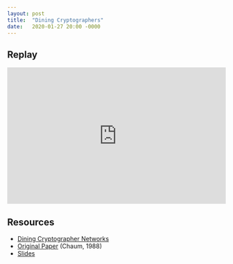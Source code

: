 ```yaml
---
layout: post
title:  "Dining Cryptographers"
date:   2020-01-27 20:00 -0000
---
```


## Replay

<iframe width="100%" height="315" src="https://www.youtube.com/embed/CfXJLQ8UkFA"
frameborder="0" allow="accelerometer; autoplay; encrypted-media; gyroscope;
picture-in-picture" allowfullscreen></iframe>

## Resources

+ [Dining Cryptographer Networks](http://homepages.herts.ac.uk/~comqjs1/Dining.pdf)
+ [Original Paper](http://www.cs.cornell.edu/people/egs/herbivore/dcnets.html) (Chaum, 1988)
+ [Slides](https://wasabiresearch.org/assets/dining_cryptographers_networks.pptx)

